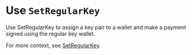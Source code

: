 # Use `SetRegularKey`

Use <span class="code-snippet">SetRegularKey</span> to assign a key pair to a wallet and make a payment signed using the regular key wallet.

For more context, see [SetRegularKey](https://xrpl.org/setregularkey.html).
